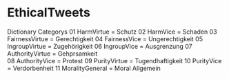 # EthicalTweets
Dictionary Categorys
01                    HarmVirtue = Schutz
02                    HarmVice = Schaden
03                    FairnessVirtue = Gerechtigkeit
04                    FairnessVice = Ungerechtigkeit
05                    IngroupVirtue = Zugehörigkeit
06                    IngroupVice = Ausgrenzung
07                    AuthorityVirtue = Gehprsamkeit  
08                    AuthorityVice = Protest
09                    PurityVirtue = Tugendhaftigkeit
10                    PurityVice = Verdorbenheit
11                    MoralityGeneral = Moral Allgemein
